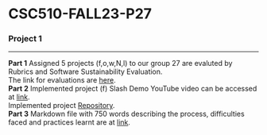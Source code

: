 # CSC510-FALL23-P27

### Project 1
******
**Part 1**
Assigned 5 projects (f,o,w,N,l) to our group 27 are evaluted by Rubrics and Software Sustainability Evaluation. <br/>
The link for evaluations are [here](https://github.com/ameghana/CSC510-FALL23-P27/tree/main/docs). <br/>
**Part 2**
Implemented project (f) Slash Demo YouTube video can be accessed at [link](https://github.com/ameghana/CSC510-FALL23-P27/blob/main/assets/Project1_Youtube_Slash_Demo.md). <br/>
Implemented project [Repository](https://github.com/NCSU-Group7-SE2021/slash). <br/>
**Part 3**
Markdown file with 750 words describing the process, difficulties faced and practices learnt are at [link](https://github.com/ameghana/CSC510-FALL23-P27/blob/main/docs/Project1_Essay.md).
